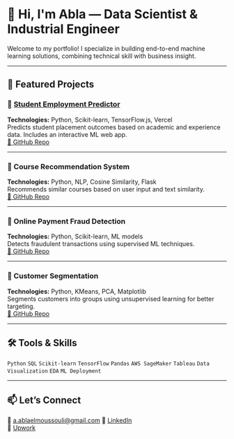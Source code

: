 # 👋 Hi, I'm Abla — Data Scientist & Industrial Engineer

Welcome to my portfolio! I specialize in building end-to-end machine learning solutions, combining technical skill with business insight.

---

## 💼 Featured Projects

### 🔹 [Student Employment Predictor](https://employment-predictor.vercel.app/)
**Technologies:** Python, Scikit-learn, TensorFlow.js, Vercel  
Predicts student placement outcomes based on academic and experience data. Includes an interactive ML web app.  
[🔗 GitHub Repo](https://github.com/YOUR_USERNAME/campus-placement-predictor)

---

### 🔹 Course Recommendation System
**Technologies:** Python, NLP, Cosine Similarity, Flask  
Recommends similar courses based on user input and text similarity.  
[🔗 GitHub Repo](https://github.com/YOUR_USERNAME/course-recommender)

---

### 🔹 Online Payment Fraud Detection
**Technologies:** Python, Scikit-learn, ML models  
Detects fraudulent transactions using supervised ML techniques.  
[🔗 GitHub Repo](https://github.com/YOUR_USERNAME/fraud-detection)

---

### 🔹 Customer Segmentation
**Technologies:** Python, KMeans, PCA, Matplotlib  
Segments customers into groups using unsupervised learning for better targeting.  
[🔗 GitHub Repo](https://github.com/YOUR_USERNAME/customer-segmentation)

---

## 🛠 Tools & Skills

`Python` `SQL` `Scikit-learn` `TensorFlow` `Pandas` `AWS SageMaker` `Tableau` `Data Visualization` `EDA` `ML Deployment`

---

## 📫 Let’s Connect

📧 a.ablaelmoussouli@gmail.com 
🔗 [LinkedIn](https://www.linkedin.com/in/abla-e-1b05ab229/)  
🔗 [Upwork](https://www.upwork.com/freelancers/~0168217598a3510b2d)
